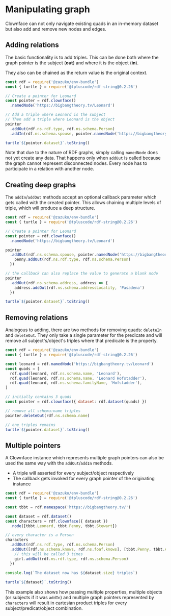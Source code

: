 # Manipulating graph

Clownface can not only navigate existing quads in an in-memory dataset but also add and remove new nodes and edges.

## Adding relations

The basic functionality is to add triples. This can be done both where the graph pointer is the subject (**out**) and where it is the object (**in**).

They also can be chained as the return value is the original context.

<run-kit node-version="16">

```js
const rdf = require('@zazuko/env-bundle')
const { turtle } = require('@tpluscode/rdf-string@0.2.26')

// Create a pointer for Leonard
const pointer = rdf.clownface()
  .namedNode('https://bigbangtheory.tv/Leonard')

// Add a triple where Leonard is the subject
// Then add a triple where Leonard is the object
pointer
  .addOut(rdf.ns.rdf.type, rdf.ns.schema.Person)
  .addIn(rdf.ns.schema.spouse, pointer.namedNode('https://bigbangtheory.tv/Penny'))

turtle`${pointer.dataset}`.toString()
```

</run-kit>

Note that due to the nature of RDF graphs, simply calling `namedNode` does not yet create any data. That happens only when `addOut` is called because the graph cannot represent disconnected nodes. Every node has to participate in a relation with another node.

## Creating deep graphs

The `addIn`/`addOut` methods accept an optional callback parameter which gets called with the created pointer. This allows chaining multiple levels of triple, which will produce a deep structure.

<run-kit node-version="16">

```js
const rdf = require('@zazuko/env-bundle')
const { turtle } = require('@tpluscode/rdf-string@0.2.26')

// Create a pointer for Leonard
const pointer = rdf.clownface()
  .namedNode('https://bigbangtheory.tv/Leonard')

pointer
  .addOut(rdf.ns.schema.spouse, pointer.namedNode('https://bigbangtheory.tv/Penny'), penny => {
    penny.addOut(rdf.ns.rdf.type, rdf.ns.schema.Person)
  })

// the callback can also replace the value to generate a blank node
pointer
  .addOut(rdf.ns.schema.address, address => {
    address.addOut(rdf.ns.schema.addressLocality, 'Pasadena')
  })

turtle`${pointer.dataset}`.toString()
```

</run-kit>

## Removing relations

Analogous to adding, there are two methods for removing quads: `deleteIn` and `deleteOut`. They only take a single parameter for the predicate and will remove all subject's/object's triples where that predicate is the property.

<run-kit node-version="16">

```js
const rdf = require('@zazuko/env-bundle')
const { turtle } = require('@tpluscode/rdf-string@0.2.26')

const leonard = rdf.namedNode('https://bigbangtheory.tv/Leonard')
const quads = [
  rdf.quad(leonard, rdf.ns.schema.name, 'Leonard'),
  rdf.quad(leonard, rdf.ns.schema.name, 'Leonard Hofstadder'),
  rdf.quad(leonard, rdf.ns.schema.familyName, 'Hofstadder'),
]

// initially contains 3 quads
const pointer = rdf.clownface({ dataset: rdf.dataset(quads) })

// remove all schema:name triples
pointer.deleteOut(rdf.ns.schema.name)

// one triples remains
turtle`${pointer.dataset}`.toString()
```

</run-kit>

## Multiple pointers

A Clownface instance which represents multiple graph pointers can also be used the same way with the `addOut`/`addIn` methods.

- A triple will asserted for every subject/object respectively
- The callback gets invoked for every graph pointer of the originating instance

<run-kit node-version="16">

```js
const rdf = require('@zazuko/env-bundle')
const { turtle } = require('@tpluscode/rdf-string@0.2.26')

const tbbt = rdf.namespace('https://bigbangtheory.tv/') 

const dataset = rdf.dataset()
const characters = rdf.clownface({ dataset })
  .node([tbbt.Leonard, tbbt.Penny, tbbt.Stewart])

// every character is a Person
characters
  .addOut(rdf.ns.rdf.type, rdf.ns.schema.Person)
  .addOut([rdf.ns.schema.knows, rdf.ns.foaf.knows], [tbbt.Penny, tbbt.Amy], girl => {
    // this will be called 3 times
    girl.addOut(rdf.ns.rdf.type, rdf.ns.schema.Person)
  })
  
console.log(`The dataset now has ${dataset.size} triples`)

turtle`${dataset}`.toString()
```

</run-kit>

This example also shows how passing multiple properties, multiple objects (or subjects if it was `addIn`) and multiple graph pointers represented by `characters` will result in cartesian product triples for every subject/predicat/object combination.
